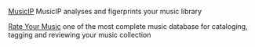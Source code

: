 
[MusicIP](http://www.spicnefly.com/article.php?page=what-is-musicip)
MusicIP analyses and figerprints your music library

[Rate Your Music](https://rateyourmusic.com/)
one of the most complete music database for cataloging, tagging and reviewing your music collection
